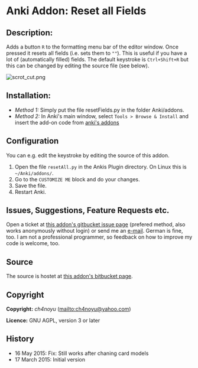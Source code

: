 # Anki Addon: Reset all Fields
## Description:
Adds a button ```R``` to the formatting menu bar of the editor window. Once pressed 
it resets all fields (i.e. sets them to ```""```). This is useful if you have a lot 
of (automatically filled) fields. The default keystroke is ```Ctrl+Shift+R``` but 
this can be changed by editing the source file (see below).

![scrot_cut.png](https://bitbucket.org/repo/ryKzjn/images/814931627-scrot_cut.png "Screenshot")

## Installation:
* *Method 1:* Simply put the file resetFields.py in the folder Anki/addons.
* *Method 2:* In Anki's main window, select ```Tools > Browse & Install``` and insert the add-on code from [anki's addons]("ttps://ankiweb.net/shared/addons/")

## Configuration
You can e.g. edit the keystroke by editing the source of this addon.

1. Open the file ```resetAll.py``` in the Ankis Plugin directory. On Linux this is ```~/Anki/addons/```.
2. Go to the `CUSTOMIZE ME` block and do your changes.
3. Save the file.
4. Restart Anki.

## Issues, Suggestions, Feature Requests etc.
Open a ticket at [this addon's gitbucket issue page](https://bitbucket.org/ch4noyu/anki-addon-reset-all-fields/issues) (prefered method, also works anonymously without login) or send me an [e-mail](mailto:ch4noyu@yahoo.com). German is fine, too. I am not a professional programmer, so feedback on how to improve my code is welcome, too.

## Source
The source is hostet at [this addon's bitbucket page](https://bitbucket.org/ch4noyu/anki-addon-reset-all-fields/).

## Copyright
**Copyright:** *ch4noyu* (<mailto:ch4noyu@yahoo.com>)

**Licence:** GNU AGPL, version 3 or later


## History

* 16 May 2015: Fix: Still works after chaning card models
* 17 March 2015: Initial version
